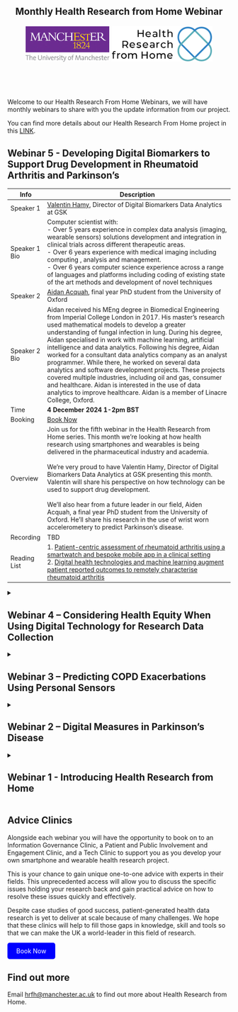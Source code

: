 <!---
Copyright 2024 The Health Research From Home Team at University of Manchester. All rights reserved.

Licensed under the Apache License, Version 2.0 (the "License");
you may not use this file except in compliance with the License.
You may obtain a copy of the License at

    http://www.apache.org/licenses/LICENSE-2.0

Unless required by applicable law or agreed to in writing, software
distributed under the License is distributed on an "AS IS" BASIS,
WITHOUT WARRANTIES OR CONDITIONS OF ANY KIND, either express or implied.
See the License for the specific language governing permissions and
limitations under the License.
-->

<h2 align="center">
    <p>Monthly Health Research from Home Webinar</p>

<p align="center">
  <img alt="Uni Logo" src="Figures/Uni_logo.jpg"  height="80" style="max-width: 100%; display: inline-block;">
  <img alt="HRfH logo" src="Figures/logo.jpg" height="80" style="max-width: 100%; display: inline-block;">
  <br/>
  <br/>
</p>
</h2>

 <br />

Welcome to our Health Research From Home Webinars, we will have monthly webinars to share with you the update information from our project.

You can find more details about our Health Research From Home project in this [LINK](https://github.com/Health-Research-From-Home/HealthResearchFromHome).


## Webinar 5 - Developing Digital Biomarkers to Support Drug Development in Rheumatoid Arthritis and Parkinson’s

| Info          | Description                                                                                                                                                                                                                                                                                                                                                                                                                                                                                                                                                                                                                                                                                                                              |
|---------------|------------------------------------------------------------------------------------------------------------------------------------------------------------------------------------------------------------------------------------------------------------------------------------------------------------------------------------------------------------------------------------------------------------------------------------------------------------------------------------------------------------------------------------------------------------------------------------------------------------------------------------------------------------------------------------------------------------------------------------------|
| Speaker 1     | [Valentin Hamy](https://www.researchgate.net/profile/Valentin-Hamy), Director of Digital Biomarkers Data Analytics at GSK                                                                                                                                                                                                                                                                                                                                                                                                                                                                                                                                                                                                                |
| Speaker 1 Bio | Computer scientist with: <br/>- Over 5 years experience in complex data analysis (imaging, wearable sensors) solutions development and integration in clinical trials across different therapeutic areas. <br/>- Over 6 years experience with medical imaging including computing , analysis and management. <br/>- Over 6 years computer science experience across a range of languages and platforms including coding of existing state of the art methods and development of novel techniques                                                                                                                                                                                                                                         |
| Speaker 2     | [Aidan Acquah](https://eng.ox.ac.uk/people/aidan-acquah/), final year PhD student from the University of Oxford                                                                                                                                                                                                                                                                                                                                                                                                                                                                                                                                                                                                                          |
| Speaker 2 Bio | Aidan received his MEng degree in Biomedical Engineering from Imperial College London in 2017. His master’s research used mathematical models to develop a greater understanding of fungal infection in lung. During his degree, Aidan specialised in work with machine learning, artificial intelligence and data analytics. Following his degree, Aidan worked for a consultant data analytics company as an analyst programmer. While there, he worked on several data analytics and software development projects. These projects covered multiple industries, including oil and gas, consumer and healthcare. Aidan is interested in the use of data analytics to improve healthcare. Aidan is a member of Linacre College, Oxford. |
| Time          | **4 December 2024 1-2pm BST**                                                                                                                                                                                                                                                                                                                                                                                                                                                                                                                                                                                                                                                                                                            |
| Booking       | [Book Now](https://zoom.us/webinar/register/WN_Ku0lAv_cR3ynTx1FGlhW8A#/registration)                                                                                                                                                                                                                                                                                                                                                                                                                                                                                                                                                                                                                                                     |
| Overview      | Join us for the fifth webinar in the Health Research from Home series. This month we’re looking at how health research using smartphones and wearables is being delivered in the pharmaceutical industry and academia. <br/><br/> We’re very proud to have Valentin Hamy, Director of Digital Biomarkers Data Analytics at GSK presenting this month. Valentin will share his perspective on how technology can be used to support drug development. <br/><br/>We’ll also hear from a future leader in our field, Aiden Acquah, a final year PhD student from the University of Oxford. He’ll share his research in the use of wrist worn accelerometery to predict Parkinson’s disease.                                                 |
| Recording     | TBD                                                                                                                                                                                                                                                                                                                                                                                                                                                                                                                                                                                                                                                                                                                                      |
| Reading List  | 1. [Patient-centric assessment of rheumatoid arthritis using a smartwatch and bespoke mobile app in a clinical setting](https://www.nature.com/articles/s41598-023-45387-7) <br/> 2. [Digital health technologies and machine learning augment patient reported outcomes to remotely characterise rheumatoid arthritis](https://www.nature.com/articles/s41746-024-01013-y)                                                                                                                                     |

<details>

<summary><h2>Webinar 4 – Considering Health Equity When Using Digital Technology for Research Data Collection</h2></summary>

[//]: # (## Webinar 4 – Considering Health Equity When Using Digital Technology for Research Data Collection)

| Info          | Description                                                                                                                                                                                                                                                                                                                                                                                                                                                                                                                                                                                                                                                                                                                                                                                                                                                                                                                                                                                                                                                                                                                                                                                       |
|---------------|---------------------------------------------------------------------------------------------------------------------------------------------------------------------------------------------------------------------------------------------------------------------------------------------------------------------------------------------------------------------------------------------------------------------------------------------------------------------------------------------------------------------------------------------------------------------------------------------------------------------------------------------------------------------------------------------------------------------------------------------------------------------------------------------------------------------------------------------------------------------------------------------------------------------------------------------------------------------------------------------------------------------------------------------------------------------------------------------------------------------------------------------------------------------------------------------------|
| Speaker 1     | [Sabine Van Der Veer](https://research.manchester.ac.uk/en/persons/sabine.vanderveer), Senior Lecturer in Health Informatics, University of Manchester                                                                                                                                                                                                                                                                                                                                                                                                                                                                                                                                                                                                                                                                                                                                                                                                                                                                                                                                                                                                                                            |
| Speaker 1 Bio | Senior Lecturer at the Centre for Health Informatics, University of Manchester (UK). Her research is about improving health care, equity, and outcomes for people with long-term conditions, with a particular focus on how we can use patient-generated health data to support this. She is the deputy lead for the Digital Health theme in the NIHR Applied Research Collaboration Greater Manchester and the Digital Health Inequalities lead for the University of Manchester’s Christabel Pankhurst Institute. Sabine co-leads the REmote MOnitoring of Rheumatoid Arthritis (REMORA) programme that develops, implements and evaluates the cost-effectiveness and digital inclusion of a complex remote symptom monitoring intervention for people with rheumatoid arthritis. She also leads the Manchester Digital Pain Manikin programme on developing and validating novel, culturally appropriate smartphone-based tools for people to self-report their pain.                                                                                                                                                                                                                          |
| Speaker 2     | [Syed Mustafa Ali](https://research.manchester.ac.uk/en/persons/syedmustafa.ali), Research Associate, University of Manchester                                                                                                                                                                                                                                                                                                                                                                                                                                                                                                                                                                                                                                                                                                                                                                                                                                                                                                                                                                                                                                                                    |
| Speaker 2 Bio | Mustafa is a research associate in health informatics at the Centre for Health Informatics. Before joining the University, he designed, monitored and evaluated public health initiatives particularly in tuberculosis and reproductive health in Pakistan for more than 10 years. During that period, he supported data-driven public health programming, by highlighting existing health inequalities in the country. At the Centre, he focuses on digital collection of patient-generated health data, and using that data to improve care and outcomes of culturally diverse people living with long-term conditions. He also works on methods to explore and address unfair and avoidable health outcomes caused or exacerbated by digital health technologies, particularly ethnic health inequities. He also works on scalable approaches for technology development and community engagement across countries with higher burden of chronic pain.                                                                                                                                                                                                                                         |
| Time          | **6 November 2024, 1-2PM BST**                                                                                                                                                                                                                                                                                                                                                                                                                                                                                                                                                                                                                                                                                                                                                                                                                                                                                                                                                                                                                                                                                                                                                                    |
| Booking       | [Book Now](https://zoom.us/webinar/register/WN_Kx3xXDDcS-GAlIsgD4hv0w#/registration)                                                                                                                                                                                                                                                                                                                                                                                                                                                                                                                                                                                                                                                                                                                                                                                                                                                                                                                                                                                                                                                                                                              |
| Overview      | One of the most contentious issues in health research using smartphones and wearables is how it may benefit some people while digitally excluding others. This month we face this topic head on. We have two expert speakers who will share the methods they employ to design digital tools for collecting patient-generated data for health research in a fair way. Dr Sabine van der Veer shares the approaches she employs to design the numerous tools she has created in kidney disease, rheumatoid arthritis, and chronic pain. Syed Mustafa Ali then shares his experience of successfully widening participation for the Manchester Digital Pain Manikin study. He explains the methods he used to recruit people from ethnic minority backgrounds that have been traditionally underserved in health research, and conduct focus groups with them to understand their digital self-reporting needs.                                                                                                                                                                                                                                                                                      |
| Recording     | [Click](https://www.youtube.com/watch?v=JiKb89DNfEc)                                                                                                                                                                                                                                                                                                                                                                                                                                                                                                                                                                                                                                                                                                                                                                                                                                                                                                                                                                                                                                                                                                                                              |
| Reading List  | 1. [Webinar Slides](Webinar_4_Health-Equity-and-Digital-Data-Collection/.) <br> 2. [The Manchester Digital Pain Manikin](https://www.pankhurst.manchester.ac.uk/2022/04/19/the-manchester-digital-pain-manikin/) <br> 3. [A framework for digital health equity](https://www.nature.com/articles/s41746-022-00663-0) <br> 4. [Good intentions are not enough: how informatics interventions can worsen inequality](https://academic.oup.com/jamia/article/25/8/1080/4996916)  <br> 5. [Positionality, Intersectionality, and Privilege in Health Professions Education & Research](https://www.mitemainehealth.org/monthly-tips/positionality-intersectionality-and-privilege-in-health-professions-education-research/)   <br> 6. [Improving the equity of digital health technology by using the Health Equity Impact Assessment Digital Health supplement (HEIA-DH)](https://www.pankhurst.manchester.ac.uk/2023/09/06/improving-the-equity-of-digital-health-technology-by-using-the-health-equity-impact-assessment-digital-health-supplement-heia-dh/)   <br> 7. [Cultural and Contextual Adaptation of Digital Health Interventions: Narrative Review](https://www.jmir.org/2024/1/e55130) |
</details>

<details>
  <summary><h2>Webinar 3 – Predicting COPD Exacerbations Using Personal Sensors</h2></summary>

[//]: # (## Webinar 3 – Predicting COPD Exacerbations Using Personal Sensors)

| Info          | Description                                                                                                                                                                                                                                                                                                                                                                                                                                                                                                                                                                                                                                                                                                                                                                                                                                                                                                                                                                                                                                                    |
|---------------|----------------------------------------------------------------------------------------------------------------------------------------------------------------------------------------------------------------------------------------------------------------------------------------------------------------------------------------------------------------------------------------------------------------------------------------------------------------------------------------------------------------------------------------------------------------------------------------------------------------------------------------------------------------------------------------------------------------------------------------------------------------------------------------------------------------------------------------------------------------------------------------------------------------------------------------------------------------------------------------------------------------------------------------------------------------|
| Speaker 1     | [Jennifer Quint](https://profiles.imperial.ac.uk/j.quint), Professor of Respiratory Epidemiology, Imperial College London                                                                                                                                                                                                                                                                                                                                                                                                                                                                                                                                                                                                                                                                                                                                                                                                                                                                                                                                      |
| Speaker 1 Bio | Jennifer Quint is a Professor of Respiratory Epidemiology in the School of Public Health at Imperial College London. She is an Honorary Consultant Physician in Respiratory Medicine at both the Royal Brompton Hospital and Imperial College London NHS Foundation Trust. Prof Quint leads the Respiratory Electronic Health Record group, a clinical epidemiology research group whose interests centre on using various sources of de-identified, routinely collected electronic healthcare records to study a number of respiratory diseases including chronic obstructive pulmonary disease (COPD), asthma, interstitial lung disease, bronchiectasis and COVID-19. Work centres on maximising the quality, linkage and usage of these data for clinical and research purposes. Research topics include understanding the relationship between cardiovascular and respiratory disease, respiratory disease prevention, diagnosis, natural history and management. Many of the outputs are used for informing policy, and in the planning and allocation of resources. |
| Speaker 2     | [Dimitris Evangelopoulos](https://profiles.imperial.ac.uk/d.evangelopoulos), Research Fellow in Environmental Epidemiology and Biostatistics, Imperial College London                                                                                                                                                                                                                                                                                                                                                                                                                                                                                                                                                                                                                                                                                                                                                                                                                                                                                          |
| Speaker 2 Bio | Dimitris Evangelopoulos is a Research Fellow in Environmental Epidemiology and Biostatistics at the Environmental Research Group, Imperial College London. His research interests include Epidemiology, Biostatistics, Measurement Error Theory, and Health Impact Assessment and focus on the health effects of air pollution, temperature and other environmental stressors and the impact of exposure measurement error in health effect estimation. He is an associate member of the Committee on the Medical Effects of Air Pollutants and has also acted as an external advisor for WHO.                                                                                                                                                                                                                                                                                                                                                                                                                                                                 |
| Time          | **2 October 2024, 1-2PM BST**                                                                                                                                                                                                                                                                                                                                                                                                                                                                                                                                                                                                                                                                                                                                                                                                                                                                                                                                                                                                                                  |
| Booking       | [Book Now](https://zoom.us/webinar/register/WN_e5kqs0CoRoCAWjFX8KX0Ig#/registration)                                                                                                                                                                                                                                                                                                                                                                                                                                                                                                                                                                                                                                                                                                                                                                                                                                                                                                                                                                           |
| Overview      | We’re thrilled to welcome our partners at Imperial College London for the third webinar in the Health Research from Home series. In this webinar attendees will hear how Professor Jennifer Quint and her team used wearable technology to discover exacerbations in COPD or Chronic Obstructive Pulmonary Disease. Research Fellow Dimitris Evangelopoulos then reveals how the technology they used enabled the team to examine the link between COPD and indoor/outdoor air pollution.                                                                                                                                                                                                                                                                                                                                                                                                                                                                                                                                                                      |
| Learning Tags | Clinical area: Chronic Obstructive Pulmonary Disease <br/>Device type: Personal pollution monitor <br/>Data types: <ul><li>Self-reported data: symptoms</li><li>Passive sensor data: GPS</li></ul>Data analysis: descriptive and time series analysis                                                                                                                                                                                                                                                                                                                                                                                                                                                                                                                                                                                                                                                                                                                                                                                                          |
| Recording     | [Click](https://www.youtube.com/watch?v=az_GcGRFz6I&ab_channel=HealthResearchfromHome)                                                                                                                                                                                                                                                                                                                                                                                                                                    |
| Reading List  | 1.[Linking e-health records, patient-reported symptoms and environmental exposure data to characterise and model COPD exacerbations: protocol for the COPE study](https://bmjopen.bmj.com/content/6/7/e011330.short)   <br/> 2.[Recruitment of patients with Chronic Obstructive Pulmonary Disease (COPD) from the Clinical Practice Research Datalink (CPRD) for research](https://www.nature.com/articles/s41533-018-0089-3)   <br/> 3.[Personal exposure to air pollution and respiratory health of COPD patients in London](https://erj.ersjournals.com/content/58/1/2003432.short)                                                                                                                                                                                                                                                                                                                                                                                                                                                                                                                           |
</details>

<details>
  <summary><h2>Webinar 2 – Digital Measures in Parkinson’s Disease</h2></summary>

[//]: # (## Webinar 2 – Digital Measures in Parkinson’s Disease)

| Info         | Description                                                                                                                                                                                                                                                                                                                                                                                                                                                                                                                                                                                                                                                                                                                                                                                                                                                                                                                                                                                                                                                                                                                                                                                                                                                                   |
|---|-------------------------------------------------------------------------------------------------------------------------------------------------------------------------------------------------------------------------------------------------------------------------------------------------------------------------------------------------------------------------------------------------------------------------------------------------------------------------------------------------------------------------------------------------------------------------------------------------------------------------------------------------------------------------------------------------------------------------------------------------------------------------------------------------------------------------------------------------------------------------------------------------------------------------------------------------------------------------------------------------------------------------------------------------------------------------------------------------------------------------------------------------------------------------------------------------------------------------------------------------------------------------------|
| Speaker      | [Erin Rainaldi](https://www.linkedin.com/in/erinrainaldi/), Head of Sensors Data Science and Johnny Ho, Senior Data Scientist from Verily                                                                                                                                                                                                                                                                                                                                                                                                                                                                                                                                                                                                                                                                                                                                                                                                                                                                                                                                                                                                                                                                                                                                     |
| Speaker Bio  | Erin Rainaldi is the Head of Sensors Data Science at Verily, leading a team of data scientists who specialize in signal processing and machine learning for physiological signals from wearable and mobile devices. Erin is passionate about innovating at the intersection of technology and healthcare, leveraging her previous experience in applied math research, software engineering, and data science to develop novel algorithms across multiple sensor modalities with applications across a range of therapeutic areas.                                                                                                                                                                                                                                                                                                                                                                                                                                                                                                                                                                                                                                                                                                                                            |
| Time         | **4 September 2024, 16:00 – 17:00 GMT**                                                                                                                                                                                                                                                                                                                                                                                                                                                                                                                                                                                                                                                                                                                                                                                                                                                                                                                                                                                                                                                                                                                                                                                                                                       |
| Booking      | [Book Now](https://zoom.us/webinar/register/WN_wa1qHdC0Q7uhg0gsairTdQ#/registration)                                                                                                                                                                                                                                                                                                                                                                                                                                                                                                                                                                                                                                                                                                                                                                                                                                                                                                                                                                                                                                                                                                                                                                                          |
| Learning Tags    | Join us, in our second Health Research from Home webinar, for an in-depth analysis of Verily’s ‘Study Watch and Virtual Motor Exam’ clinical trial. Living with Parkinson’s disease can be cruel and painful. Through this trial, Verily worked with patients to find ways to make their journey less difficult. From conception and design, to developing and validating digital measures, to lessons learnt and future opportunities. Our speakers share their experiences of using wearable devices to help inform your future research. <br/>Here’s what you can expect this webinar to cover: <br/><br/>**Clinical area:**  Parkinson’s disease <br/><br/>**Data types:** Active tasks and passive sensor data using Verily Study Watch<br/><br/> **Data analysis and modelling:** Digital biomarker development/ validation <br/><br/>Health Research from Home is thrilled to be sharing cutting edge case studies of exemplary work in this emerging field. By learning from each other, our community can go on to create world-leading research that has the power to truly transform peoples’ lives for the better.                                                                                                                                                |
| Recording    | [Click](https://www.youtube.com/watch?v=kqdeVLR-1pQ&t=894s)                                                                                                                                                                                                                                                                                                                                                                                                                                                                                                                                                                                                                                                                                                                                                                                                                                                                                                                                                                                                                                                                                                                                                                                  |
| Reading List | 1. [Verification, analytical validation, and clinical validation (V3): the foundation of determining fit-for-purpose for Biometric Monitoring Technologies (BioMeTs)](https://www.nature.com/articles/s41746-020-0260-4) <br/>2. [Digital Medicine Society Playbook](https://playbook.dimesociety.org/)<br/> 3. [A Patient-Centered Conceptual Model of Symptoms and Their Impact in Early Parkinson’s Disease: A Qualitative Study](https://content.iospress.com/articles/journal-of-parkinsons-disease/jpd202457) <br/> 4. [Measuring Parkinson's disease over time: The real-world within-subject reliability of the MDS-UPDRS](https://pubmed.ncbi.nlm.nih.gov/31291488/) <br/> 5. [Virtual exam for Parkinson’s disease enables frequent and reliable remote measurements of motor function](https://www.nature.com/articles/s41746-022-00607-8) <br/> 6. [Wrist-worn sensor-based measurements for drug effect detection with small samples in people with Lewy Body Dementia](https://www.sciencedirect.com/science/article/pii/S1353802023000780) <br/> 7. [Analytical and clinical validity of wearable, multi-sensor technology for assessment of motor function in patients with Parkinson’s disease in Japan](https://www.nature.com/articles/s41598-023-29382-6) |
</details>

<details>
  <summary><h2>Webinar 1 - Introducing Health Research from Home</h2></summary>

[//]: # (## [Webinar 1 - Introducing Health Research from Home]&#40;./Webinar_1/&#41; )

| Info | Description                                                                                                                                                                                                                                                                                                                                                                                                                                                                                                                                                                                                                                                                                                                                                                                                                                                                                                                                                                                                                                                                  |
|-|------------------------------------------------------------------------------------------------------------------------------------------------------------------------------------------------------------------------------------------------------------------------------------------------------------------------------------------------------------------------------------------------------------------------------------------------------------------------------------------------------------------------------------------------------------------------------------------------------------------------------------------------------------------------------------------------------------------------------------------------------------------------------------------------------------------------------------------------------------------------------------------------------------------------------------------------------------------------------------------------------------------------------------------------------------------------------|
| Speaker | [Professor Will Dixon](https://www.linkedin.com/in/will-dixon-8686094a/?originalSubdomain=uk), Health Research from Home Lead                                                                                                                                                                                                                                                                                                                                                                                                                                                                                                                                                                                                                                                                                                                                                                                                                                                                                                                                                |
| Speaker Bio| Will is a Professor of Digital Epidemiology at the University of Manchester, an honorary consultant rheumatologist at Salford Royal Hospital, Northern Care Alliance NHS Foundation Trust and Health Research from Home Lead. His research aims to address clinically important questions by analysing data from patient populations, with particular focus on digital health data. This includes the analysis of electronic health record data from GP surgeries and from hospitals (for example, examining the safety of drugs used in rheumatology) and the collection and analysis of data direct from patients using smartphones and wearables. Examples of innovative digital health research include Cloudy with a Chance of Pain, REMORA (Remote Monitoring of RA) and Assembling the Data Jigsaw. Will is the academic co-lead for the Greater Manchester Secure Data Environment (GM SDE). He also chairs the Scientific Advisory Board for Our Future Health and is a member of MRC's Population and Systems Medicine Board and Population Health Sciences Group. |
| Time| **3 July 2024, 1-2PM**                                                                                                                                                                                                                                                                                                                                                                                                                                                                                                                                                                                                                                                                                                                                                                                                                                                                                                                                                                                                                                                       |
| Learning Tags    | Join us for our inaugural webinar where Health Research from Home Lead, Professor Will Dixon explains more about:<br>• How our unique partnership came into being and who is involved.<br>• How we’re going to grow and support a community of people looking to conduct health research using smartphones and wearables.<br>• How we’re going to revolutionise health research by working with those living with long-term health conditions to improve their outcomes.<br>• Insights from Professor Dixon's previous study using smartphone data: [Cloudy with a Chance of Pain](https://www.cloudywithachanceofpain.com/)                                                                                                                                                                                                                                                                                                                                                                                                                                                 |
| Recording   | [Click](https://www.youtube.com/watch?v=AnlWPGF5yUo&t=14s&ab_channel=HealthResearchfromHome)                                                                                                                                                                                                                                                                                                                                                                                                                                                                                                                                                                                                                                                                                                                                                                                                                                                                                                                                                                                 |
| Reading List   | 1. [Cloudy with a Chance of Pain study website](https://www.cloudywithachanceofpain.com/) <br> 2. [The_Future_of_Patient-Generated_Data_for_UK_Health_Research](https://figshare.manchester.ac.uk/articles/report/The_Future_of_Patient-Generated_Data_for_UK_Health_Research/20066132/2) <br> 3. [Published results (Dixon et al., npj Digital Medicine 2019)](Webinar_1_Introducing-Health-Research-from-Home/.)                                                                                                                                                                                                                                                                                                                                                                                                                                                                                                                                                                                                                                                           |

#### Cloudy with a Chance of Pain

https://github.com/Health-Research-From-Home/Webinars/assets/3505028/d5783baa-9937-403a-bea0-3ff8406d3d91

https://github.com/Health-Research-From-Home/Webinars/assets/3505028/76d2d405-8627-4858-8dff-3140e0f32c95

https://github.com/Health-Research-From-Home/Webinars/assets/3505028/08f3ab20-bd2f-4ae5-ab59-7195368279cc

</details>



## Advice Clinics
Alongside each webinar you will have the opportunity to book on to an Information Governance Clinic, a Patient and Public Involvement and Engagement Clinic, and a Tech Clinic to support you as you develop your own smartphone and wearable health research project.

This is your chance to gain unique one-to-one advice with experts in their fields. This unprecedented access will allow you to discuss the specific issues holding your research back and gain practical advice on how to resolve these issues quickly and effectively.

Despite case studies of good success, patient-generated health data research is yet to deliver at scale because of many challenges. We hope that these clinics will help to fill those gaps in knowledge, skill and tools so that we can make the UK a world-leader in this field of research.

<a href="https://outlook.office365.com/owa/calendar/HRfHClinics@live.manchester.ac.uk/bookings/" style="background-color: blue; color: white; padding: 10px 20px; text-decoration: none; border-radius: 5px; display: inline-block;">Book Now</a>


## Find out more
Email hrfh@manchester.ac.uk to find out more about Health Research from Home.
